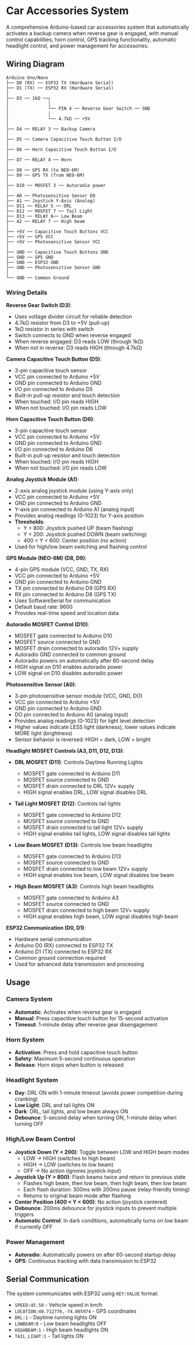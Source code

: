 # Car Accessories System

A comprehensive Arduino-based car accessories system that automatically activates a backup camera when reverse gear is engaged, with manual control capabilities, horn control, GPS tracking functionality, automatic headlight control, and power management for accessories.

## Wiring Diagram

```
Arduino Uno/Nano
├── D0 (RX) ── ESP32 TX (Hardware Serial)
├── D1 (TX) ── ESP32 RX (Hardware Serial)
│
├── D3 ── 1kΩ ──┐
│               │
│               └── PIN 4 ── Reverse Gear Switch ── GND
│               │
│               └── 4.7kΩ ── +5V
│
├── D4 ── RELAY 3 ── Backup Camera
│
├── D5 ── Camera Capacitive Touch Button I/O
│
├── D6 ── Horn Capacitive Touch Button I/O
│
├── D7 ── RELAY 4 ── Horn
│
├── D8 ── GPS RX (to NEO-6M)
├── D9 ── GPS TX (from NEO-6M)
│
├── D10 ── MOSFET 3 ── Autoradio power
│
├── A0 ── Photosensitive Sensor DO
├── A1 ── Joystick Y-Axis (Analog)
├── D11 ── RELAY 5 ── DRL
├── D12 ── MOSFET 7 ── Tail Light
├── D13 ── RELAY 6── Low Beam
├── A2 ── RELAY 7 ── High beam
│
├── +5V ── Capacitive Touch Buttons VCC
├── +5V ── GPS VCC
├── +5V ── Photosensitive Sensor VCC
│
├── GND ── Capacitive Touch Buttons GND
├── GND ── GPS GND
├── GND ── ESP32 GND
├── GND ── Photosensitive Sensor GND
│
└── GND ── Common Ground
```

### Wiring Details

**Reverse Gear Switch (D3)**:

- Uses voltage divider circuit for reliable detection
- 4.7kΩ resistor from D3 to +5V (pull-up)
- 1kΩ resistor in series with switch
- Switch connects to GND when reverse engaged
- When reverse engaged: D3 reads LOW (through 1kΩ)
- When not in reverse: D3 reads HIGH (through 4.7kΩ)

**Camera Capacitive Touch Button (D5)**:

- 3-pin capacitive touch sensor
- VCC pin connected to Arduino +5V
- GND pin connected to Arduino GND
- I/O pin connected to Arduino D5
- Built-in pull-up resistor and touch detection
- When touched: I/O pin reads HIGH
- When not touched: I/O pin reads LOW

**Horn Capacitive Touch Button (D6)**:

- 3-pin capacitive touch sensor
- VCC pin connected to Arduino +5V
- GND pin connected to Arduino GND
- I/O pin connected to Arduino D6
- Built-in pull-up resistor and touch detection
- When touched: I/O pin reads HIGH
- When not touched: I/O pin reads LOW

**Analog Joystick Module (A1)**:

- 2-axis analog joystick module (using Y-axis only)
- VCC pin connected to Arduino +5V
- GND pin connected to Arduino GND
- Y-axis pin connected to Arduino A1 (analog input)
- Provides analog readings (0-1023) for Y-axis position
- **Thresholds**:
  - Y > 800: Joystick pushed UP (beam flashing)
  - Y < 200: Joystick pushed DOWN (beam switching)
  - 400 < Y < 600: Center position (no action)
- Used for high/low beam switching and flashing control

**GPS Module (NEO-6M) (D8, D9)**:

- 4-pin GPS module (VCC, GND, TX, RX)
- VCC pin connected to Arduino +5V
- GND pin connected to Arduino GND
- TX pin connected to Arduino D9 (GPS RX)
- RX pin connected to Arduino D8 (GPS TX)
- Uses SoftwareSerial for communication
- Default baud rate: 9600
- Provides real-time speed and location data

**Autoradio MOSFET Control (D10)**:

- MOSFET gate connected to Arduino D10
- MOSFET source connected to GND
- MOSFET drain connected to autoradio 12V+ supply
- Autoradio GND connected to common ground
- Autoradio powers on automatically after 60-second delay
- HIGH signal on D10 enables autoradio power
- LOW signal on D10 disables autoradio power

**Photosensitive Sensor (A0)**:

- 3-pin photosensitive sensor module (VCC, GND, DO)
- VCC pin connected to Arduino +5V
- GND pin connected to Arduino GND
- DO pin connected to Arduino A0 (analog input)
- Provides analog readings (0-1023) for light level detection
- Higher values indicate LESS light (darkness), lower values indicate MORE light (brightness)
- Sensor behavior is reversed: HIGH = dark, LOW = bright

**Headlight MOSFET Controls (A3, D11, D12, D13)**:

- **DRL MOSFET (D11)**: Controls Daytime Running Lights

  - MOSFET gate connected to Arduino D11
  - MOSFET source connected to GND
  - MOSFET drain connected to DRL 12V+ supply
  - HIGH signal enables DRL, LOW signal disables DRL

- **Tail Light MOSFET (D12)**: Controls tail lights

  - MOSFET gate connected to Arduino D12
  - MOSFET source connected to GND
  - MOSFET drain connected to tail light 12V+ supply
  - HIGH signal enables tail lights, LOW signal disables tail lights

- **Low Beam MOSFET (D13)**: Controls low beam headlights

  - MOSFET gate connected to Arduino D13
  - MOSFET source connected to GND
  - MOSFET drain connected to low beam 12V+ supply
  - HIGH signal enables low beam, LOW signal disables low beam

- **High Beam MOSFET (A3)**: Controls high beam headlights
  - MOSFET gate connected to Arduino A3
  - MOSFET source connected to GND
  - MOSFET drain connected to high beam 12V+ supply
  - HIGH signal enables high beam, LOW signal disables high beam

**ESP32 Communication (D0, D1)**:

- Hardware serial communication
- Arduino D0 (RX) connected to ESP32 TX
- Arduino D1 (TX) connected to ESP32 RX
- Common ground connection required
- Used for advanced data transmission and processing

## Usage

### Camera System

- **Automatic**: Activates when reverse gear is engaged
- **Manual**: Press capacitive touch button for 15-second activation
- **Timeout**: 1-minute delay after reverse gear disengagement

### Horn System

- **Activation**: Press and hold capacitive touch button
- **Safety**: Maximum 5-second continuous operation
- **Release**: Horn stops when button is released

### Headlight System

- **Day**: DRL ON with 1-minute timeout (avoids power competition during cranking)
- **Low Light**: DRL and tail lights ON
- **Dark**: DRL, tail lights, and low beam always ON
- **Debounce**: 5-second delay when turning ON, 1-minute delay when turning OFF

### High/Low Beam Control

- **Joystick Down (Y < 200)**: Toggle between LOW and HIGH beam modes
  - LOW → HIGH (switches to high beam)
  - HIGH → LOW (switches to low beam)
  - OFF → No action (ignores joystick input)
- **Joystick Up (Y > 800)**: Flash beams twice and return to previous state
  - Flashes high beam, then low beam, then high beam, then low beam
  - Each flash duration: 300ms with 200ms pause (relay-friendly timing)
  - Returns to original beam mode after flashing
- **Center Position (400 < Y < 600)**: No action (joystick centered)
- **Debounce**: 200ms debounce for joystick inputs to prevent multiple triggers
- **Automatic Control**: In dark conditions, automatically turns on low beam if currently OFF

### Power Management

- **Autoradio**: Automatically powers on after 60-second startup delay
- **GPS**: Continuous tracking with data transmission to ESP32

## Serial Communication

The system communicates with ESP32 using `KEY:VALUE` format:

- `SPEED:45.50` - Vehicle speed in km/h
- `LOCATION:40.712776,-74.005974` - GPS coordinates
- `DRL:1` - Daytime running lights ON
- `LOWBEAM:0` - Low beam headlights OFF
- `HIGHBEAM:1` - High beam headlights ON
- `TAIL_LIGHT:1` - Tail lights ON
